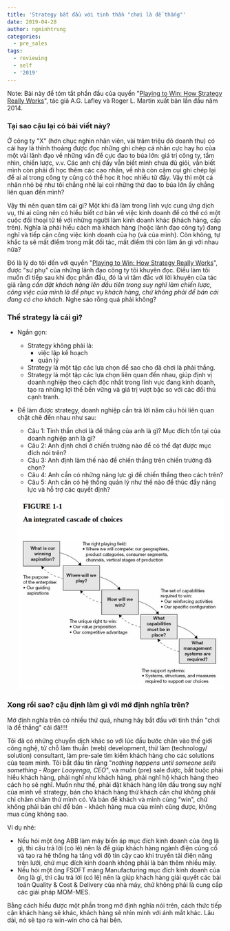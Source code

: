 ```yaml
---
title: 'Strategy bắt đầu với tinh thần "chơi là để thắng"'
date: 2019-04-28
author: ngminhtrung
categories:
  - pre_sales
tags:
  - reviewing
  - self
  - '2019'
---
```


Note: Bài này để tóm tắt phần đầu của quyển "[Playing to Win: How Strategy Really Works](https://www.goodreads.com/book/show/13586928-playing-to-win)", tác giả A.G. Lafley và Roger L. Martin xuất bản lần đầu năm 2014. 

### Tại sao cậu lại có bài viết này?

Ở công ty "X" (hơn chục nghìn nhân viên, vài trăm triệu đô doanh thu) có cái hay là thỉnh thoảng được đọc những ghi chép cá nhân cực hay ho của một vài lãnh đạo về những vấn đề cực đao to búa lớn: giá trị công ty, tầm nhìn, chiến lược, v.v. Các anh chị đấy vẫn biết mình chưa đủ giỏi, vẫn biết mình còn phải đi học thêm các cao nhân, về nhà còn cặm cụi ghi chép lại để ai ai trong công ty cũng có thể học ít học nhiều từ đấy. Vậy thì một cá nhân nhỏ bé như tôi chẳng nhẽ lại coi những thứ đao to búa lớn ấy chẳng liên quan đến mình? 

Vậy thì nên quan tâm cái gì? Một khi đã làm trong lĩnh vực cung ứng dịch vụ, thì ai cũng nên có hiểu biết cơ bản về việc kinh doanh để có thể có một cuộc đối thoại tử tế với những người làm kinh doanh khác (khách hàng, cấp trên). Nghĩa là phải hiểu cách mà khách hàng (hoặc lãnh đạo công ty) đang nghĩ và tiếp cận công việc kinh doanh của họ (và của mình). Còn không, tự khắc ta sẽ mất điểm trong mắt đối tác, mất điểm thì còn làm ăn gì với nhau nữa?

Đó là lý do tôi đến với quyển "[Playing to Win: How Strategy Really Works](https://www.goodreads.com/book/show/13586928-playing-to-win)", được "sư phụ" của những lãnh đạo công ty tôi khuyên đọc. Điều làm tôi muốn đi tiếp sau khi đọc phần đầu, đó là vì tâm đắc với lời khuyên của tác giả rằng *cần đặt khách hàng lên đầu tiên trong suy nghĩ làm chiến lược, công việc của mình là để phục vụ khách hàng, chứ không phải để bán cái đang có cho khách*. Nghe sáo rỗng quá phải không?

### Thế strategy là cái gì?

- Ngắn gọn:
  - Strategy không phải là:
    + việc lập kế hoạch
    + quản lý
  - Strategy là một tập các lựa chọn để sao cho đã chơi là phải thắng.
  - Strategy là một tập các lựa chọn liên quan đến nhau, giúp định vị doanh nghiệp theo cách độc nhất trong lĩnh vực đang kinh doanh, tạo ra những lợi thế bền vững và giá trị vượt bậc so với các đối thủ cạnh tranh. 

- Để làm được strategy, doanh nghiệp cần trả lời năm câu hỏi liên quan chặt chẽ đến nhau như sau:
  - Câu 1: Tinh thần chơi là để thắng của anh là gì? Mục đích tồn tại của doanh nghiệp anh là gì?
  - Câu 2: Anh định chơi ở chiến trường nào để có thể đạt được mục đích nói trên?
  - Câu 3: Anh định làm thế nào để chiến thắng trên chiến trường đã chọn?
  - Câu 4: Anh cần có những năng lực gì để chiến thắng theo cách trên?
  - Câu 5: Anh cần có hệ thống quản lý như thế nào để thúc đẩy năng lực và hỗ trợ các quyết định?

  ![An integrated cascade of choices](./illustration_01_strategy.png)

### Xong rồi sao? cậu định làm gì với mớ định nghĩa trên?

Mớ định nghĩa trên có nhiều thứ quá, nhưng hãy bắt đầu với tinh thần "chơi là để thắng" cái đã!!!! 

Tôi đã có những chuyển dịch khác so với lúc đầu bước chân vào thế giới công nghệ, từ chỗ làm thuần (web) development, thử làm (technology/ solution) consultant, làm pre-sale tìm kiếm khách hàng cho các solutions của team mình. Tôi bắt đầu tin rằng "*nothing happens until someone sells something - Roger Looyenga, CEO*", và muốn (pre) sale được, bắt buộc phải hiểu khách hàng, phải nghĩ như khách hàng, phải nghĩ hộ khách hàng theo cách họ sẽ nghĩ. Muốn như thế, phải đặt khách hàng lên đầu trong suy nghĩ của mình về strategy, bán cho khách hàng thứ khách cần chứ không phải chỉ chăm chăm thứ mình có. Và bán để khách và mình cùng "win", chứ không phải bán chỉ để bán - khách hàng mua của mình cũng được, không mua cũng không sao. 

Ví dụ nhé: 
- Nếu hỏi một ông ABB làm máy biến áp mục đích kinh doanh của ông là gì, thì câu trả lời (có lẽ) nên là để giúp khách hàng ngành điện củng cố và tạo ra hệ thống hạ tầng với độ tin cậy cao khi truyền tải điện năng trên lưới, chứ mục đích kinh doanh không phải là bán thêm nhiều máy. 
- Nếu hỏi một ông FSOFT mảng Manufacturing mục đích kinh doanh của ông là gì, thì câu trả lời (có lẽ) nên là giúp khách hàng giải quyết các bài toán Quality & Cost & Delivery của nhà máy, chứ không phải là cung cấp các giải pháp MOM-MES.

Bằng cách hiểu được một phần trong mớ định nghĩa nói trên, cách thức tiếp cận khách hàng sẽ khác, khách hàng sẽ nhìn mình với ánh mắt khác. Lâu dài, nó sẽ tạo ra win-win cho cả hai bên. 




